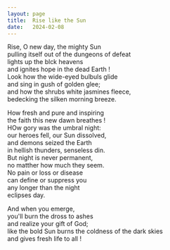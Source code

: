 ```yaml
---
layout: page
title:  Rise like the Sun
date:   2024-02-08
---
```


Rise, O new day, the mighty Sun  
pulling itself out of the dungeons of defeat  
lights up the blck heavens  
and ignites hope in the dead Earth !  
Look how the wide-eyed bulbuls glide  
and sing in gush of golden glee;  
and how the shrubs white jasmines fleece,  
bedecking the silken morning breeze.  

How fresh and pure and inspiring  
the faith this new dawn breathes !  
HOw gory was the umbral night:  
our heroes fell, our Sun dissolved,  
and demons seized the Earth  
in hellish thunders, senseless din.  
But night is never permanent,  
no matther how much they seem.  
No pain or loss or disease  
can define or suppress you  
any longer than the night  
eclipses day.  

And when you emerge,  
you'll burn the dross to ashes  
and realize your gift of God;  
like the bold Sun burns the coldness of the dark skies  
and gives fresh life to all !  
